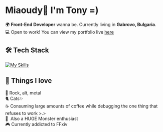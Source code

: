 # Miaoudy👋 I'm Tony =)

🌍 **Front-End Developer** wanna be. Currently living in **Gabrovo, Bulgaria**.  
💻 Open to work! You can view my portfolio live [here](https://antvndev.github.io/Portfolio/)


## 🛠️ Tech Stack  
[![My Skills](https://skillicons.dev/icons?i=html,css,php,mysql,js,cpp,cs)](https://skillicons.dev)


## 💓 Things I love  
🎵 Rock, alt, metal  
🐈 Cats✨  
☕ Consuming large amounts of coffee while debugging the one thing that refuses to work >.>    
🔋  Also a HUGE Monster enthusiast    
🎮 Currently addicted to FFxiv   
